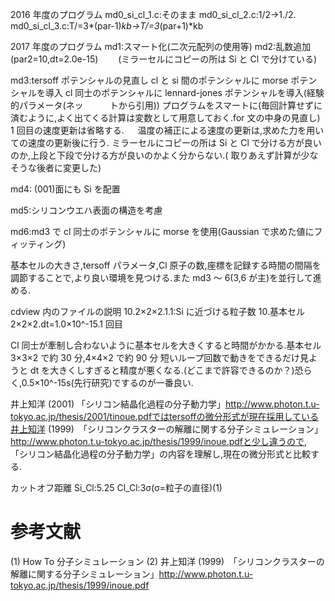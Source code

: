 2016 年度のプログラム
md0_si_cl_1.c:そのまま
md0_si_cl_2.c:1/2→1./2.
md0_si_cl_3.c:T/=3*(par-1)*kb→T/=3*(par+1)*kb

2017 年度のプログラム
md1:スマート化(二次元配列の使用等)
md2:乱数追加(par2=10,dt=2.0e-15)
　　(ミラーセルにコピーの所は Si と Cl で分けている)

md3:tersoff ポテンシャルの見直し
cl と si 間のポテンシャルに morse ポテンシャルを導入
cl 同士のポテンシャルに lennard-jones ポテンシャルを導入(経験的パラメータ(ネッ　　　トから引用))
プログラムをスマートに(毎回計算せずに済むように,よく出てくる計算は変数として用意しておく.for 文の中身の見直し)
1 回目の速度更新は省略する.
　 温度の補正による速度の更新は,求めた力を用いての速度の更新後に行う.
ミラーセルにコピーの所は Si と Cl で分ける方が良いのか,上段と下段で分ける方が良いのかよく分からない.( 取りあえず計算が少なそうな後者に変更した)

md4: (001)面にも Si を配置

md5:シリコンウエハ表面の構造を考慮

md6:md3 で cl 同士のポテンシャルに morse を使用(Gaussian で求めた値にフィッティング)

基本セルの大きさ,tersoff パラメータ,Cl 原子の数,座標を記録する時間の間隔を調節することで,より良い環境を見つける.また md3 ～ 6(3,6 が主)を並行して進める.

cdview 内のファイルの説明
10.2×2×2.1.1:Si に近づける粒子数 10.基本セル 2×2×2.dt=1.0×10^-15.1 回目

Cl 同士が牽制し合わないように基本セルを大きくすると時間がかかる.基本セル 3×3×2 で約 30 分,4×4×2 で約 90 分
短いループ回数で動きをできるだけ見ようと dt を大きくしすぎると精度が悪くなる.(どこまで許容できるのか？)恐らく,0.5×10^-15s(先行研究)でするのが一番良い.

井上知洋 (2001) 「シリコン結晶化過程の分子動力学」http://www.photon.t.u-tokyo.ac.jp/thesis/2001/tinoue.pdfではtersoffの微分形式が現在採用している井上知洋 (1999)　「シリコンクラスターの解離に関する分子シミュレーション」http://www.photon.t.u-tokyo.ac.jp/thesis/1999/inoue.pdfと少し違うので, 「シリコン結晶化過程の分子動力学」の内容を理解し,現在の微分形式と比較する.

カットオフ距離
Si_Cl:5.25
Cl_Cl:3σ(σ=粒子の直径)(1)

# 参考文献
(1) How To 分子シミュレーション
(2) 井上知洋 (1999)　「シリコンクラスターの解離に関する分子シミュレーション」http://www.photon.t.u-tokyo.ac.jp/thesis/1999/inoue.pdf
